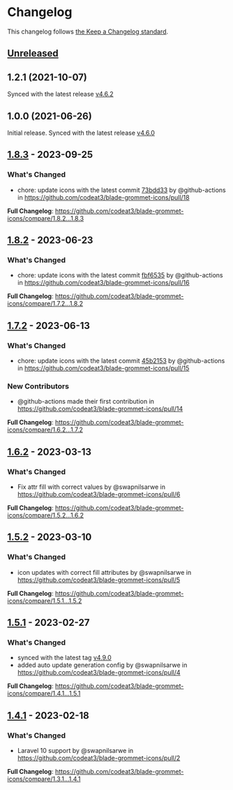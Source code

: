 # Changelog

This changelog follows [the Keep a Changelog standard](https://keepachangelog.com).

## [Unreleased](https://github.com/codeat3/blade-grommet-icons/compare/1.8.3...HEAD)

## 1.2.1 (2021-10-07)

Synced with the latest release [v4.6.2](https://github.com/grommet/grommet-icons/releases/tag/v4.6.2)

## 1.0.0 (2021-06-26)

Initial release.
Synced with the latest release [v4.6.0](https://github.com/grommet/grommet-icons/releases/tag/v4.6.0)

## [1.8.3](https://github.com/codeat3/blade-grommet-icons/compare/1.8.2...1.8.3) - 2023-09-25

### What's Changed

- chore: update icons with the latest commit [73bdd33](https://github.com/grommet/grommet-icons/commit/73bdd3396556f86f9dba6f23bf685e151bbb3982) by @github-actions in https://github.com/codeat3/blade-grommet-icons/pull/18

**Full Changelog**: https://github.com/codeat3/blade-grommet-icons/compare/1.8.2...1.8.3

## [1.8.2](https://github.com/codeat3/blade-grommet-icons/compare/1.7.2...1.8.2) - 2023-06-23

### What's Changed

- chore: update icons with the latest commit [fbf6535](https://github.com/grommet/grommet-icons/commit/fbf65356fcd6726d1a242772c7264ea14e9d56df) by @github-actions in https://github.com/codeat3/blade-grommet-icons/pull/16

**Full Changelog**: https://github.com/codeat3/blade-grommet-icons/compare/1.7.2...1.8.2

## [1.7.2](https://github.com/codeat3/blade-grommet-icons/compare/1.6.2...1.7.2) - 2023-06-13

### What's Changed

- chore: update icons with the latest commit [45b2153](https://github.com/grommet/grommet-icons/commit/45b2153c57be30350fcb8621fc9877aebfab025a) by @github-actions in https://github.com/codeat3/blade-grommet-icons/pull/15

### New Contributors

- @github-actions made their first contribution in https://github.com/codeat3/blade-grommet-icons/pull/14

**Full Changelog**: https://github.com/codeat3/blade-grommet-icons/compare/1.6.2...1.7.2

## [1.6.2](https://github.com/codeat3/blade-grommet-icons/compare/1.5.2...1.6.2) - 2023-03-13

### What's Changed

- Fix attr fill with correct values by @swapnilsarwe in https://github.com/codeat3/blade-grommet-icons/pull/6

**Full Changelog**: https://github.com/codeat3/blade-grommet-icons/compare/1.5.2...1.6.2

## [1.5.2](https://github.com/codeat3/blade-grommet-icons/compare/1.5.1...1.5.2) - 2023-03-10

### What's Changed

- icon updates with correct fill attributes by @swapnilsarwe in https://github.com/codeat3/blade-grommet-icons/pull/5

**Full Changelog**: https://github.com/codeat3/blade-grommet-icons/compare/1.5.1...1.5.2

## [1.5.1](https://github.com/codeat3/blade-grommet-icons/compare/1.4.1...1.5.1) - 2023-02-27

### What's Changed

- synced with the latest tag [v4.9.0](https://github.com/grommet/grommet-icons/releases/tag/v4.9.0)
- added auto update generation config by @swapnilsarwe in https://github.com/codeat3/blade-grommet-icons/pull/4

**Full Changelog**: https://github.com/codeat3/blade-grommet-icons/compare/1.4.1...1.5.1

## [1.4.1](https://github.com/codeat3/blade-grommet-icons/compare/1.3.1...1.4.1) - 2023-02-18

### What's Changed

- Laravel 10 support by @swapnilsarwe in https://github.com/codeat3/blade-grommet-icons/pull/2

**Full Changelog**: https://github.com/codeat3/blade-grommet-icons/compare/1.3.1...1.4.1
